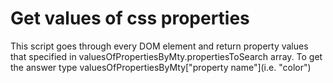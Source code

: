 # Get values of css properties
This script goes through every DOM element and return property values that specified in valuesOfPropertiesByMty.propertiesToSearch array. To get the answer type valuesOfPropertiesByMty\["property name"\](i.e. "color")
